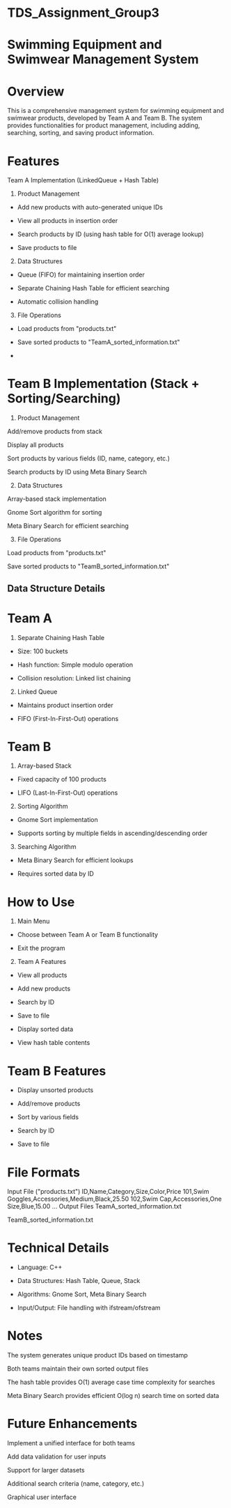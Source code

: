 # TDS_Assignment_Group3

# Swimming Equipment and Swimwear Management System
# Overview
This is a comprehensive management system for swimming equipment and swimwear products, developed by Team A and Team B. The system provides functionalities for product management, including adding, searching, sorting, and saving product information.

# Features
Team A Implementation (LinkedQueue + Hash Table)
1. Product Management

 - Add new products with auto-generated unique IDs

 - View all products in insertion order

 - Search products by ID (using hash table for O(1) average lookup)

 - Save products to file

2. Data Structures

 - Queue (FIFO) for maintaining insertion order

 - Separate Chaining Hash Table for efficient searching

 - Automatic collision handling

3. File Operations

 - Load products from "products.txt"

 - Save sorted products to "TeamA_sorted_information.txt"
 - 

# Team B Implementation (Stack + Sorting/Searching)
1. Product Management

Add/remove products from stack

Display all products

Sort products by various fields (ID, name, category, etc.)

Search products by ID using Meta Binary Search

2. Data Structures

Array-based stack implementation

Gnome Sort algorithm for sorting

Meta Binary Search for efficient searching

3. File Operations

Load products from "products.txt"

Save sorted products to "TeamB_sorted_information.txt"

## Data Structure Details ##
# Team A
1. Separate Chaining Hash Table

 - Size: 100 buckets

 - Hash function: Simple modulo operation

 - Collision resolution: Linked list chaining

2. Linked Queue

 - Maintains product insertion order

 - FIFO (First-In-First-Out) operations

# Team B
1. Array-based Stack

 - Fixed capacity of 100 products

 - LIFO (Last-In-First-Out) operations

2. Sorting Algorithm

 - Gnome Sort implementation

 - Supports sorting by multiple fields in ascending/descending order

3. Searching Algorithm

 - Meta Binary Search for efficient lookups

 - Requires sorted data by ID

# How to Use
1. Main Menu

 - Choose between Team A or Team B functionality

 - Exit the program

2. Team A Features

 - View all products

 - Add new products

 - Search by ID

 - Save to file

 - Display sorted data

 - View hash table contents

# Team B Features

 - Display unsorted products

 - Add/remove products

 - Sort by various fields

 - Search by ID

 - Save to file

# File Formats
Input File ("products.txt")
ID,Name,Category,Size,Color,Price
101,Swim Goggles,Accessories,Medium,Black,25.50
102,Swim Cap,Accessories,One Size,Blue,15.00
...
Output Files
TeamA_sorted_information.txt

TeamB_sorted_information.txt

# Technical Details
 - Language: C++

 - Data Structures: Hash Table, Queue, Stack

 - Algorithms: Gnome Sort, Meta Binary Search

 - Input/Output: File handling with ifstream/ofstream




# Notes
The system generates unique product IDs based on timestamp

Both teams maintain their own sorted output files

The hash table provides O(1) average case time complexity for searches

Meta Binary Search provides efficient O(log n) search time on sorted data

# Future Enhancements
Implement a unified interface for both teams

Add data validation for user inputs

Support for larger datasets

Additional search criteria (name, category, etc.)

Graphical user interface

